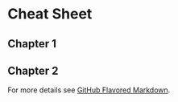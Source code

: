 # Cheat Sheet

## Chapter 1

## Chapter 2

For more details see [GitHub Flavored Markdown](https://guides.github.com/features/mastering-markdown/).
